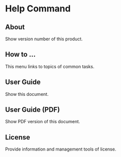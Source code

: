 # Help Command

## About
Show version number of this product. 

## How to ...
This menu links to topics of common tasks.

## User Guide
Show this document.

## User Guide (PDF)
Show PDF version of this document.

## License
Provide information and management tools of license. 
